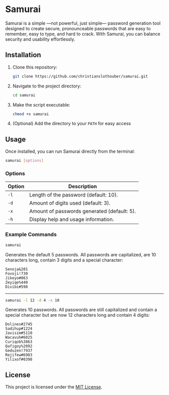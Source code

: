 # Samurai

Samurai is a simple —not powerful, just simple— password generation tool designed to create secure, pronounceable passwords that are easy to remember, easy to type, and hard to crack. With Samurai, you can balance security and usability effortlessly.

## Installation

1. Clone this repository:
    ```bash
    git clone https://github.com/christianslothouber/samurai.git
    ```

2. Navigate to the project directory:
    ```bash
    cd samurai
    ```

3. Make the script executable:
    ```bash
    chmod +x samurai
    ```

4. (Optional) Add the directory to your `PATH` for easy access

## Usage

Once installed, you can run Samurai directly from the terminal:

```bash
samurai [options]
```

### Options

| Option | Description                                 |
|--------|---------------------------------------------|
| `-l`   | Length of the password (default: 10).       |
| `-d`   | Amount of digits used (default: 3).         |
| `-x`   | Amount of passwords generated (default: 5). |
| `-h`   | Display help and usage information.         |


### Example Commands


```bash
samurai
```

Generates the default 5 passwords. All passwords are capitalized, are 10 characters long, contain 3 digits and a special character:


```
Senoja&201
Fovoji!730
Jikeyo#063
Zeyiqe%440
Divibi#598
```

---

```bash
samurai -l 12 -d 4 -x 10
```

Generates 10 passwords. All passwords are still capitalized and contain a special character but are now 12 characters long and contain 4 digits:


```
Dolines#2745
Sadihup#1224
Javisim#5110
Wacavuh#6025
Curiqob%3863
Qafigoy%2092
Geduzen!7937
Rejifew#6983
Yilixof#0398
```

## License

This project is licensed under the [MIT License](LICENSE).
